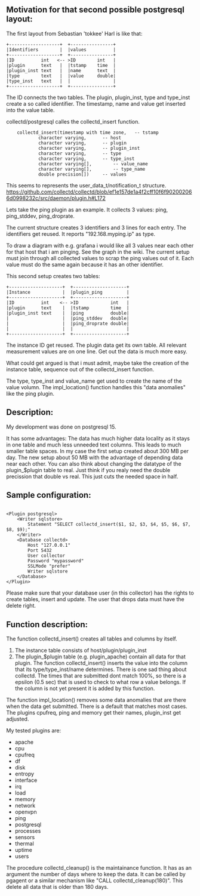 Motivation for that second possible postgresql layout:
------------------------------------------------------

The first layout from Sebastian 'tokkee' Harl is like that:

```
+-------------------+  +----------------+
|Identifiers        |  |values          |
+-------------------+  +----------------+
|ID          int   <-- >ID        int   |
|plugin      text   |  |tstamp    time  |
|plugin_inst text   |  |name      text  |
|type        text   |  |value     double|
|type_inst   text   |  |                |
+-------------------+  +----------------+
```

The ID connects the two tables. The plugin, plugin_inst, type and type_inst
create a so called identifier. The timestamp, name and value get inserted into
the value table.

collectd/postgresql calles the collectd_insert function.
```
	collectd_insert(timestamp with time zone,	-- tstamp
			character varying,		-- host
			character varying,		-- plugin
			character varying,		-- plugin_inst
			character varying,		-- type
			character varying,		-- type_inst
			character varying[],		-- value_name
			character varying[],		-- type_name
			double precision[])		-- values
```

This seems to represents the user_data_t/notification_t structure.
https://github.com/collectd/collectd/blob/ef1e157de1a4f2cff10f6f902002066d0998232c/src/daemon/plugin.h#L172

Lets take the ping plugin as an example. It collects 3 values: ping, ping_stddev, ping_droprate.

The current structure creates 3 identifiers and 3 lines for each entry. The identifiers get reused. It reports "192.168.myping.ip" as type.

To draw a diagram with e.g. grafana i would like all 3 values near each other for that host that i am pinging. See the graph in the wiki. The current setup must join through all collected values to scrap the ping values out of it. Each value must do the same again because it has an other identifier.

This second setup creates two tables:

```
+--------------------+  +--------------------+
|Instance            |  |plugin_ping         |
+--------------------+  +--------------------+
|ID          int    <-- >ID            int   |
|plugin      text    |  |tstamp        time  |
|plugin_inst text    |  |ping          double|
|                    |  |ping_stddev   double|
|                    |  |ping_droprate double|
|                    |  |                    |
+--------------------+  +--------------------+
```

The instance ID get reused. The plugin data get its own table. All relevant measurement values are on one line. Get out the data is much more easy.

What could get argued is that i must admit, maybe take the creation of the instance table, sequence out of the collectd_insert function.

The type, type_inst and value_name get used to create the name of the value volumn. The impl_location() function handles this "data anomalies" like the ping plugin.

Description:
------------

My development was done on postgresql 15.

It has some advantages: The data has much higher data locality as it stays in one table and much less unneeded text columns.
This leads to much smaller table spaces. In my case the first setup created about 300 MB per day. The new setup about 50 MB with the advantage of depending data near each other.
You can also think about changing the datatype of the plugin_$plugin table to real. Just think if you realy need the double precission that double vs real. This just cuts the needed space in half.

Sample configuration:
---------------------
```

<Plugin postgresql>
    <Writer sqlstore>
        Statement "SELECT collectd_insert($1, $2, $3, $4, $5, $6, $7, $8, $9);"
    </Writer>
    <Database collectd>
        Host "127.0.0.1"
        Port 5432
        User collector
        Password "mypassword"
        SSLMode "prefer"
        Writer sqlstore
    </Database>
</Plugin>
```
Please make sure that your database user (in this collector) has the rights to create tables, insert and update. The user that drops data must have the delete right.

Function description:
---------------------
The function collectd_insert() creates all tables and columns by itself.
1. The instance table consists of host/plugin/plugin_inst
2. The plugin_$plugin table (e.g. plugin_apache) contain all data for that plugin. The function collectd_insert() inserts the value into the column that its type/type_inst/name determines. There is one sad thing about collectd. The times that are submitted dont match 100%, so there is a epsilon (0.5 sec) that is used to check to what row a value belongs. If the column is not yet present it is added by this function.

The function impl_location() removes some data anomalies that are there when the data get submitted. There is a default that matches most cases. The plugins cpufreq, ping and memory get their names, plugin_inst get adjusted.

My tested plugins are:
- apache
- cpu
- cpufreq
- df
- disk
- entropy
- interface
- irq
- load
- memory
- network
- openvpn
- ping
- postgresql
- processes
- sensors
- thermal
- uptime
- users

The procedure collectd_cleanup() is the maintainance function. It has as an argument the number of days where to keep the data. It can be called by pgagent or a similar mechanism like "CALL collectd_cleanup(180)". This delete all data that is older than 180 days.
